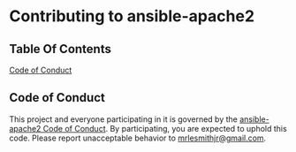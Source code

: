 # Contributing to ansible-apache2

## Table Of Contents

[Code of Conduct](#code-of-conduct)

## Code of Conduct

This project and everyone participating in it is governed by the [ansible-apache2 Code of Conduct](CODE_OF_CONDUCT.md). By participating, you are expected to uphold this code. Please report unacceptable behavior to [mrlesmithjr@gmail.com](mailto:mrlesmithjr@gmail.com).
